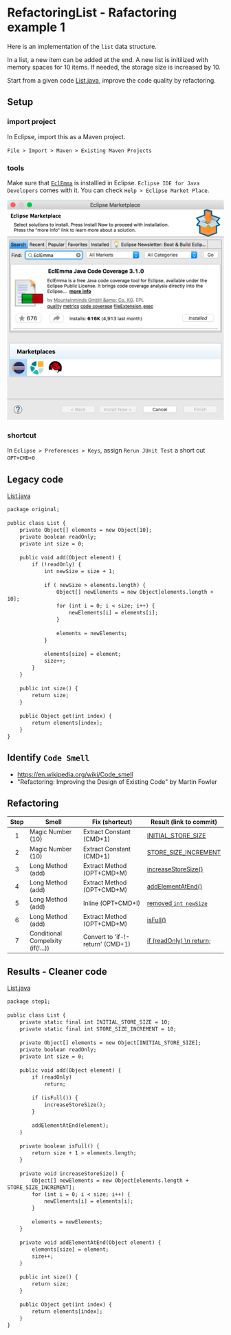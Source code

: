 # RefactoringList - Rafactoring example 1

Here is an implementation of the `list` data structure.

In a list, a new item can be added at the end.
A new list is initilized with memory spaces for 10 items. 
If needed, the storage size is increased by 10. 

Start from a given code [List.java](src/main/java/original/List.java), improve the code quality by refactoring.



## Setup 

### import project

In Eclipse, import this as a Maven project.

`File > Import > Maven > Existing Maven Projects`

### tools
Make sure that [`EclEmma`](https://www.eclemma.org) is installled in Eclipse. `Eclipse IDE for Java Developers` comes with it.
You can check `Help > Eclipse Market Place`.

![pic/EclEmma.png](pic/EclEmma.png)

### shortcut

In `Eclipse > Preferences > Keys`, assign `Rerun JUnit Test` a short cut `OPT+CMD+0`

## Legacy code

[List.java](src/main/java/original/List.java)

```
package original;

public class List {
	private Object[] elements = new Object[10];
	private boolean readOnly;
	private int size = 0;

	public void add(Object element) {
		if (!readOnly) {
			int newSize = size + 1;
			
			if ( newSize > elements.length) {
				Object[] newElements = new Object[elements.length + 10];
				for (int i = 0; i < size; i++) {
					newElements[i] = elements[i];
				}

				elements = newElements;
			}

			elements[size] = element;
			size++;
		}
	}

	public int size() {
		return size;
	}

	public Object get(int index) {
		return elements[index];
	}
}
```

## Identify `Code Smell`

* https://en.wikipedia.org/wiki/Code_smell
* "Refactoring: Improving the Design of Existing Code" by Martin Fowler


## Refactoring

| Step | Smell        | Fix (shortcut) |  Result (link to commit)
| :---: | ------------- | ------------- | ------------- | 
| 1 | Magic Number  (10)   | Extract Constant (CMD+1) |  [INITIAL_STORE_SIZE](https://github.com/ys7yoo/RefactoringList/commit/fe7aab2e1da8b36f0cb64c94811b9f319c728a71) |
| 2 | Magic Number  (10)   | Extract Constant (CMD+1) | [STORE_SIZE_INCREMENT](https://github.com/ys7yoo/RefactoringList/commit/fe7aab2e1da8b36f0cb64c94811b9f319c728a71) | 
| 3 | Long Method (add)   | Extract Method (OPT+CMD+M) | [increaseStoreSize()](https://github.com/ys7yoo/RefactoringList/commit/0e37d3df78d4c769876b05636dcc758e92d5dbad) | 
| 4 | Long Method (add)   | Extract Method (OPT+CMD+M) | [addElementAtEnd()](https://github.com/ys7yoo/RefactoringList/commit/708b3b6fed259683d31e3cdf82d42cc13a7821a8) | 
| 5 | Long Method (add)   | Inline (OPT+CMD+I) | [removed `int newSize`](https://github.com/ys7yoo/RefactoringList/commit/ff9aa1fee586fe7b37ce23f37d423a46f9268fd2) | 
| 6 | Long Method (add)   | Extract Method (OPT+CMD+M) | [isFull()](https://github.com/ys7yoo/RefactoringList/commit/ab4970d0bdc7409b0f0f0740d8bc398339369985) | 
| 7 | Conditional Compelxity (if(!...))   | Convert to 'if-!-return' (CMD+1) | [if (readOnly) \n    return;](https://github.com/ys7yoo/RefactoringList/commit/28a449b3e5f91a3eacb993160f899696b489bc3e) | 





## Results - Cleaner code

[List.java](src/main/java/step1/List.java)

```
package step1;

public class List {
	private static final int INITIAL_STORE_SIZE = 10;
	private static final int STORE_SIZE_INCREMENT = 10;
	
	private Object[] elements = new Object[INITIAL_STORE_SIZE];
	private boolean readOnly;
	private int size = 0;

	public void add(Object element) {
		if (readOnly)
			return;
		
		if (isFull()) {
			increaseStoreSize();
		}
		
		addElementAtEnd(element);
	}

	private boolean isFull() {
		return size + 1 > elements.length;
	}

	private void increaseStoreSize() {
		Object[] newElements = new Object[elements.length + STORE_SIZE_INCREMENT];
		for (int i = 0; i < size; i++) {
			newElements[i] = elements[i];
		}

		elements = newElements;
	}

	private void addElementAtEnd(Object element) {
		elements[size] = element;
		size++;
	}

	public int size() {
		return size;
	}

	public Object get(int index) {
		return elements[index];
	}
}
```
